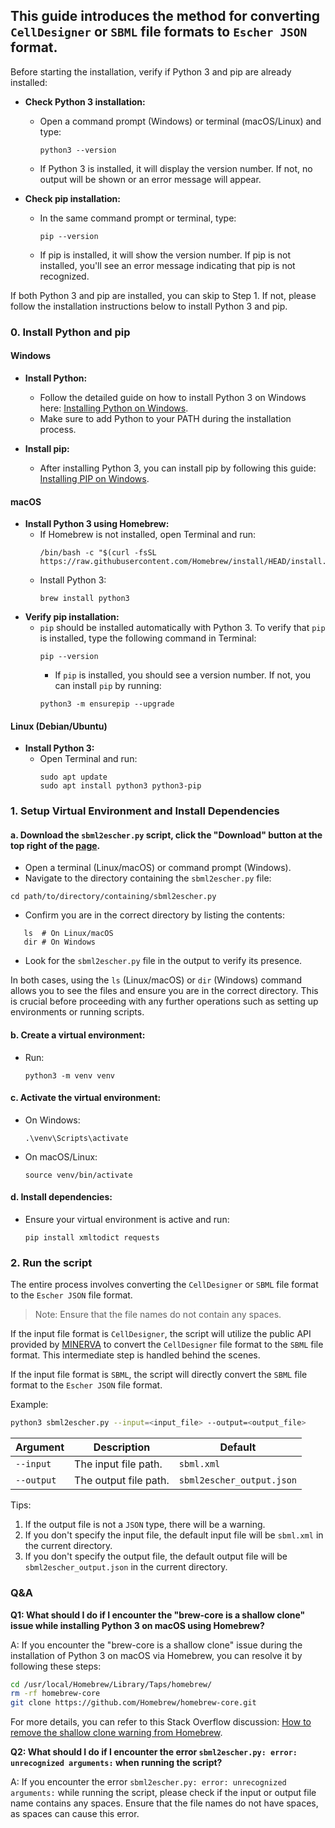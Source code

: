 ## This guide introduces the method for converting `CellDesigner` or `SBML` file formats to `Escher JSON` format.

Before starting the installation, verify if Python 3 and pip are already installed:

- **Check Python 3 installation:**
    - Open a command prompt (Windows) or terminal (macOS/Linux) and type:
      ```
      python3 --version
      ```
    - If Python 3 is installed, it will display the version number. If not, no output will be shown or an error message will appear.


- **Check pip installation:**
    - In the same command prompt or terminal, type:
      ```
      pip --version
      ```
    - If pip is installed, it will show the version number. If pip is not installed, you'll see an error message indicating that pip is not recognized.

If both Python 3 and pip are installed, you can skip to Step 1. If not, please follow the installation instructions below to install Python 3 and pip.


### 0. Install Python and pip

#### Windows
- **Install Python:**
    - Follow the detailed guide on how to install Python 3 on Windows here: [Installing Python on Windows](https://www.dataquest.io/blog/installing-python-on-windows/).
    - Make sure to add Python to your PATH during the installation process.

- **Install pip:**
    - After installing Python 3, you can install pip by following this guide: [Installing PIP on Windows](https://www.dataquest.io/blog/install-pip-windows/).

#### macOS
- **Install Python 3 using Homebrew:**
   - If Homebrew is not installed, open Terminal and run:
     ```
     /bin/bash -c "$(curl -fsSL https://raw.githubusercontent.com/Homebrew/install/HEAD/install.sh)"
     ```
   - Install Python 3:
     ```
     brew install python3
     ```
- **Verify pip installation:**
  - `pip` should be installed automatically with Python 3. To verify that `pip` is installed, type the following command in Terminal:
    ```
    pip --version
    ```
    - If `pip` is installed, you should see a version number. If not, you can install `pip` by running:
    ```
    python3 -m ensurepip --upgrade
    ```

#### Linux (Debian/Ubuntu)
- **Install Python 3:**
   - Open Terminal and run:
     ```
     sudo apt update
     sudo apt install python3 python3-pip
     ```

### 1. Setup Virtual Environment and Install Dependencies

#### a. Download the `sbml2escher.py` script, click the "Download" button at the top right of the [page](https://github.com/opencobra/escher/blob/master/py/io/sbml2escher.py).

- Open a terminal (Linux/macOS) or command prompt (Windows).
- Navigate to the directory containing the `sbml2escher.py` file:
```
cd path/to/directory/containing/sbml2escher.py
```
- Confirm you are in the correct directory by listing the contents: 
```
   ls  # On Linux/macOS
   dir # On Windows
```
- Look for the `sbml2escher.py` file in the output to verify its presence.
    
In both cases, using the `ls` (Linux/macOS) or `dir` (Windows) command allows you to see the files and ensure you are in the correct directory. This is crucial before proceeding with any further operations such as setting up environments or running scripts.

#### b. **Create a virtual environment:**
   - Run:
     ```
     python3 -m venv venv
     ```

#### c. **Activate the virtual environment:**
   - On Windows:
     ```
     .\venv\Scripts\activate
     ```
   - On macOS/Linux:
     ```
     source venv/bin/activate
     ```

#### d. **Install dependencies:**
   - Ensure your virtual environment is active and run:
     ```
     pip install xmltodict requests
     ```

### 2. Run the script

The entire process involves converting the `CellDesigner` or `SBML` file format to the `Escher JSON` file format.

> Note: Ensure that the file names do not contain any spaces.

If the input file format is `CellDesigner`, the script will utilize the public API provided by [MINERVA](https://minerva.pages.uni.lu/api/16.4/index.html) to convert the `CellDesigner` file format to the `SBML` file format. This intermediate step is handled behind the scenes.

If the input file format is `SBML`, the script will directly convert the `SBML` file format to the `Escher JSON` file format.


Example:

```bash
python3 sbml2escher.py --input=<input_file> --output=<output_file>
```

| Argument         | Description            | Default                           |
|------------------|------------------------|-----------------------------------|
| `--input`        | The input file path.   | `sbml.xml`                |
| `--output`       | The output file path.  | `sbml2escher_output.json` |

Tips:

1. If the output file is not a `JSON` type, there will be a warning.
2. If you don't specify the input file, the default input file will be `sbml.xml` in the current directory.
3. If you don't specify the output file, the default output file will be `sbml2escher_output.json` in the
   current directory.

### Q&A

**Q1: What should I do if I encounter the "brew-core is a shallow clone" issue while installing Python 3 on macOS using Homebrew?**

A: If you encounter the "brew-core is a shallow clone" issue during the installation of Python 3 on macOS via Homebrew, you can resolve it by following these steps:

```bash
cd /usr/local/Homebrew/Library/Taps/homebrew/
rm -rf homebrew-core
git clone https://github.com/Homebrew/homebrew-core.git
```

For more details, you can refer to this Stack Overflow discussion: [How to remove the shallow clone warning from Homebrew](https://stackoverflow.com/questions/45782694/how-to-remove-the-shallow-clone-warning-from-homebrew).

**Q2: What should I do if I encounter the error `sbml2escher.py: error: unrecognized arguments:` when running the script?**

A: If you encounter the error `sbml2escher.py: error: unrecognized arguments:` while running the script, please check if the input or output file name contains any spaces. Ensure that the file names do not have spaces, as spaces can cause this error.